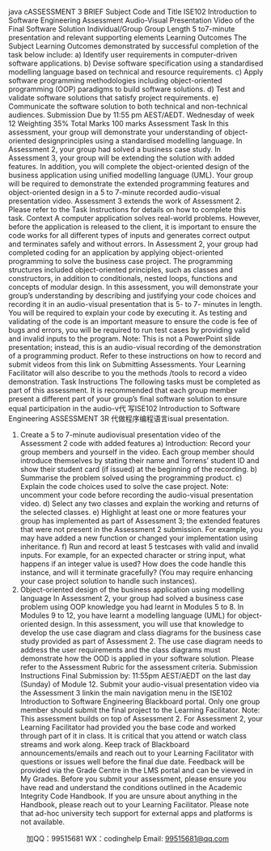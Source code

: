java cASSESSMENT 3 BRIEF Subject Code and Title ISE102 Introduction to Software Engineering Assessment Audio-Visual Presentation Video of the Final Software Solution Individual/Group Group Length 5 to7-minute presentation and relevant supporting elements Learning Outcomes The Subject Learning Outcomes demonstrated by successful completion of the task below include: a)          Identify user requirements in computer-driven software applications. b) Devise software specification using a standardised modelling language based on technical and resource requirements. c)          Apply software programming methodologies including object-oriented programming (OOP) paradigms to build software solutions. d)       Test and validate software solutions that satisfy project requirements. e) Communicate the software solution to both technical and non-technical audiences. Submission Due by 11:55 pm AEST/AEDT. Wednesday of week 12 Weighting 35% Total Marks 100 marks 
Assessment Task 
In this assessment, your group will demonstrate your   understanding   of object-oriented   designprinciples   using a standardised   modelling   language.   In Assessment 2, your group   had solved   a business case study.   In Assessment 3, your group will be   extending the   solution with   added features.   In addition, you will complete the object-oriented   design   of the   business   application   using   unified modelling   language   (UML). Your group will   be   required to demonstrate the extended   programming   features and object-oriented design   in a   5 to   7-minute   recorded   audio-visual   presentation   video. 
Assessment 3 extends the work of Assessment 2.
Please   refer to the Task   Instructions for details on   how to complete this task.
Context 
A computer application solves   real-world problems.   However,   before the application   is   released to   the client,   it   is   important to ensure the code   works for   all   different   types   of   inputs   and   generates correct output and terminates safely and   without   errors.
In Assessment 2, your group   had completed coding for an application   by   applying   object-oriented   programming to solve the   business case   project. The   programming structures   included object-oriented   principles, such as classes and constructors,   in   addition   to   conditionals,   nested   loops,   functions and concepts of   modular   design. 
In this assessment, you will demonstrate your group’s   understanding   by describing   and justifying your code choices and   recording   it   in an audio-visual   presentation   that   is   5-   to   7-   minutes   in   length.   You will   be   required to explain your code   by executing it.   As   testing   and validating   of the   code   is   an   important   measure to ensure the code   is fee of   bugs   and   errors, you   will   be   required   to   run   test cases   by   providing valid and   invalid   inputs to the   program.
Note: This   is   not a   PowerPoint slide   presentation;   instead, this   is an audio-visual   recording of the   demonstration of a   programming   product.
Refer to these   instructions on   how to   record and submit videos from   this   link   on Submitting 
Assessments. Your   Learning   Facilitator will also describe to you the methods /tools to   record a video   demonstration.
Task Instructions The following tasks must   be completed as   part of this   assessment. It   is   recommended that   each   group   member   present a different   part of your group’s final   software   solution to   ensure   equal participation   in the audio-v代 写ISE102 Introduction to Software Engineering ASSESSMENT 3R
代做程序编程语言isual   presentation.
1. Create a 5 to 7-minute audiovisual presentation video of the Assessment 2 code with added features 
a)          Introduction:   Record your group   members and yourself   in the video.   Each   group   member   should   introduce themselves   by stating their   name and Torrens’ student   ID   and   show   their   student   card   (if   issued) at the   beginning of the   recording.
b)       Summarise the problem   solved   using the   programming   product.
c)          Explain the code choices   used   to   solve   the   case   project.   Note:   uncomment   your   code   before   recording the audio-visual   presentation video.
d)       Select any two   classes   and explain the working and   returns   of the   selected   classes.
e)          Highlight at   least one or   more features your   group   has   implemented   as   part   of Assessment   3; the extended features that were   not   present   in the Assessment 2 submission.   For example, you   may   have added a   new function or changed   your   implementation   using   inheritance.
f)             Run and   record at   least 5 testcases with valid and   invalid   inputs.   For example,   for   an   expected   character or string   input, what   happens   if an   integer value   is   used?   How   does the   code   handle   this   instance, and will   it terminate gracefully?   (You   may   require enhancing your case   project solution to   handle such   instances).
2. Object-oriented design of the business application using modelling language 
In Assessment 2, your group   had solved a   business case   problem   using OOP   knowledge   you   had   learnt   in   Modules 5 to   8.
In   Modules 9 to   12, you   have   learnt a   modelling   language   (UML) for object-oriented   design.   In this assessment, you will use that   knowledge to develop the   use case diagram   and   class   diagrams for the   business case study   provided as   part of Assessment   2. The   use   case   diagram   needs   to   address the user   requirements and the class diagrams   must demonstrate   how   the   OOD   is   applied   in   your   software solution. 
Please   refer to the Assessment   Rubric for the assessment criteria.
Submission Instructions 
Final Submission   by: 11:55pm AEST/AEDT on the last day (Sunday) of Module 12.
Submit your audio-visual   presentation video via the Assessment 3 linkin the   main navigation menu   in the ISE102 Introduction to Software Engineering Blackboard   portal.   Only   one   group   member should submit the final   project to the   Learning   Facilitator.
Note: This assessment   builds on top of Assessment   2.   For Assessment   2, your   Learning   Facilitator had   provided you the   base code and worked through   part of it   in   class.   It   is   critical   that you   attend   or   watch class streams and work along.   Keep track   of   Blackboard   announcements/emails   and   reach   out   to your   Learning   Facilitator with questions or   issues well   before the final   due   date. 
Feedback will   be   provided via the Grade Centre   in the   LMS   portal and can   be viewed   in   My Grades.
Before you submit your assessment,   please ensure you   have   read   and   understand the   conditions   outlined   in the Academic Integrity Code Handbook.   If you are   unsure about   anything   in the Handbook,   please   reach   out to your   Learning   Facilitator.
Please note that ad-hoc   university tech support for external apps   and   platforms   is   not   available.

         
加QQ：99515681  WX：codinghelp  Email: 99515681@qq.com
